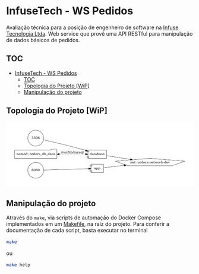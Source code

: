 # InfuseTech - WS Pedidos

Avaliação técnica para a posição de engenheiro de software na [Infuse Tecnologia Ltda](https://www.infuse.srv.br/). Web service que provê uma API RESTful para manipulação de dados básicos de pedidos.

## TOC

<!-- TOC -->

- [InfuseTech - WS Pedidos](#infusetech---ws-pedidos)
  - [TOC](#toc)
  - [Topologia do Projeto [WiP]](#topologia-do-projeto-wip)
  - [Manipulação do projeto](#manipula%C3%A7%C3%A3o-do-projeto)

<!-- /TOC -->

## Topologia do Projeto [WiP]

![Topologia do projeto](./docs/img/project-docker-topology.png)

## Manipulação do projeto

Através do `make`, via scripts de automação do Docker Compose implementados em um [Makefile](./Makefile), na raíz do projeto. Para conferir a documentação de cada script, basta executar no terminal

```bash
make
```

ou

```bash
make help
```
